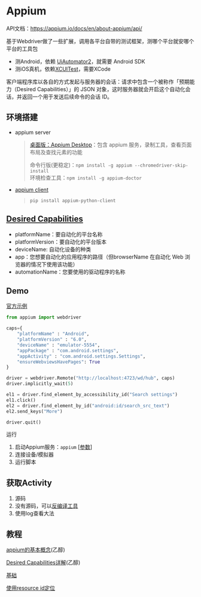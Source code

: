 # Appium

API文档：<https://appium.io/docs/en/about-appium/api/>

基于Webdriver做了一些扩展，调用各平台自带的测试框架，测哪个平台就安哪个平台的工具包

- 测Android，依赖 [UiAutomator2](https://appium.io/docs/en/drivers/android-uiautomator2/)，就需要 Android SDK
- 测iOS真机，依赖[XCUITest](https://appium.io/docs/en/drivers/ios-xcuitest-real-devices/)，需要XCode

客户端程序库以各自的方式发起与服务器的会话：请求中包含一个被称作「预期能力（Desired Capabilities）」的 JSON 对象，这时服务器就会开启这个自动化会话，并返回一个用于发送后续命令的会话 ID。

## 环境搭建

- appium server
  > [桌面版：Appium Desktop](https://github.com/appium/appium-desktop/releases)：包含 appium 服务，录制工具，查看页面布局及查找元素的功能
  >
  > 命令行版(更稳定)：`npm install -g appium --chromedriver-skip-install`  
  > 环境检查工具：`npm install -g appium-doctor`

- [appium client](https://github.com/appium/python-client)
  > `pip install appium-python-client`

## [Desired Capabilities](https://appium.io/docs/en/writing-running-appium/caps/index.html)

- platformName：要自动化的平台名称
- platformVersion：要自动化的平台版本
- deviceName: 自动化设备的种类
- app：您想要自动化的应用程序的路径（但browserName 在自动化 Web 浏览器的情况下使用该功能）
- automationName：您要使用的驱动程序的名称

## Demo

[官方示例](https://github1s.com/appium/appium/blob/master/sample-code/python/README.md)

```python
from appium import webdriver

caps={
    "platformName" : "Android",
    "platformVersion" : "6.0",
    "deviceName" : "emulator-5554",
    "appPackage" : "com.android.settings",
    "appActivity" : "com.android.settings.Settings",
    "ensureWebviewsHavePages": True
}

driver = webdriver.Remote("http://localhost:4723/wd/hub", caps)
driver.implicitly_wait(5)

el1 = driver.find_element_by_accessibility_id("Search settings")
el1.click()
el2 = driver.find_element_by_id("android:id/search_src_text")
el2.send_keys("More")

driver.quit()
```

运行

1. 启动Appium服务：`appium` [[参数](https://appium.io/docs/en/writing-running-appium/server-args/index.html)]
2. 连接设备/模拟器
3. 运行脚本

## 获取Activity

1. 源码
2. 没有源码，可以[反编译工具](http://www.cnblogs.com/nbkhic/p/3806951.html)
3. 使用log查看大法

## 教程

[appium的基本概念](http://www.cnblogs.com/nbkhic/p/3803830.html)(乙醇)

[Desired Capabilities详解](http://www.cnblogs.com/nbkhic/p/3805805.html)(乙醇)

[基础](http://www.cnblogs.com/nbkhic/p/3807871.html)

[使用resource id定位](http://www.cnblogs.com/nbkhic/p/3813792.html)
